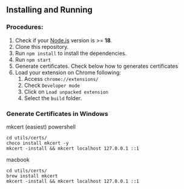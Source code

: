 ## Installing and Running

### Procedures:

1. Check if your [Node.js](https://nodejs.org/) version is >= **18**.
2. Clone this repository.
3. Run `npm install` to install the dependencies.
4. Run `npm start`
5. Generate certificates. Check below how to generates certificates
6. Load your extension on Chrome following:
   1. Access `chrome://extensions/`
   2. Check `Developer mode`
   3. Click on `Load unpacked extension`
   4. Select the `build` folder.



### Generate Certificates in Windows 
mkcert (easiest)
powershell
```
cd utils/certs/
choco install mkcert -y 
mkcert -install && mkcert localhost 127.0.0.1 ::1
```

macbook
```
cd utils/certs/
brew install mkcert
mkcert -install && mkcert localhost 127.0.0.1 ::1 
```